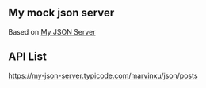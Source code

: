 ## My mock json server
Based on [My JSON Server](https://my-json-server.typicode.com/)

## API List

https://my-json-server.typicode.com/marvinxu/json/posts
